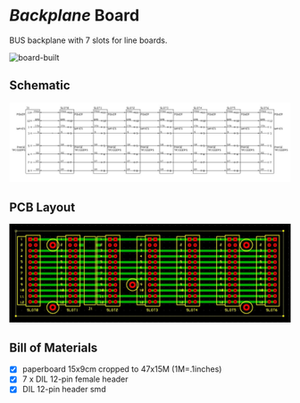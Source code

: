 # *Backplane* Board
BUS backplane with 7 slots for line boards.

![board-built](presepe-backplane-board_built.jpg)


## Schematic
![board-schematic](presepe-backplane-board_sch.jpg)


## PCB Layout
![board-pcb](presepe-backplane-board_pcb.jpg)


## Bill of Materials
- [x] paperboard 15x9cm cropped to 47x15M (1M=.1inches)
- [x] 7 x DIL 12-pin female header
- [x] DIL 12-pin header smd